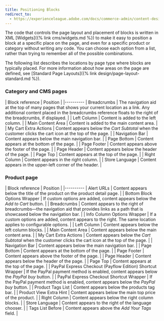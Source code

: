 ```yaml
---
title: Positioning Blocks
redirect_to:
  - https://experienceleague.adobe.com/docs/commerce-admin/content-design/elements/blocks/block-position.html
---
```


The code that controls the page layout and placement of blocks is written in XML [Widgets]({% link cms/widgets.md %}) to make it easy to position a block at a specific place on the page, and even for a specific product or category without writing any code. You can choose each option from a list, rather than trying to remember all of the possible combinations.

The following list describes the locations by page type where blocks are typically placed. For more information about how areas on the page are defined, see [Standard Page Layouts]({% link design/page-layout-standard.md %}).

### Category and CMS pages

| Block reference | Position |
|----------
| Breadcrumbs | The navigation aid at the top of many pages that shows your current location as a link. Any additional content placed in the breadcrumbs reference floats to the right of the breadcrumbs, if displayed. |
| Left Column | Content is added to the left column. |
| Main Content Area | Content is added to the main content area. |
| My Cart Extra Actions | Content appears below the _Cart Subtotal_ when the customer clicks the cart icon at the top of the page. |
| Navigation Bar | Content appears below the main navigation bar. |
| Page Bottom | Content appears at the bottom of the page. |
| Page Footer | Content appears above the footer of the page. |
| Page Header | Content appears below the header of the page. |
| Page Top | Content appears at the top of the page. |
| Right Column | Content appears in the right column. |
| Store Language | Content appears in the upper-left corner of the header. |

### Product page

| Block reference | Position |
|----------
| Alert URLs | Content appears below the title of the product on the product detail page. |
| Bottom Block Options Wrapper | If custom options are added, content appears below the _Add to Cart_ button. |
| Breadcrumbs | Content appears to the right of breadcrumbs—the navigation aid that provides links as a path that is showcased below the navigation bar. |
| Info Column Options Wrapper | If a custom options are added, content appears to the right. The same location applies to configurable options. |
| Left Column | Content appears below the left column blocks. |
| Main Content Area | Content appears below the main content area. |
| My Cart Extra Actions | Content appears below the _Cart Subtotal_ when the customer clicks the cart icon at the top of the page. |
| Navigation Bar | Content appears below the main navigation bar. |
| Page Bottom | Content appears at the bottom of the page. |
| Page Footer | Content appears above the footer of the page. |
| Page Header | Content appears below the header of the page. |
| Page Top | Content appears at the top of the page. |
| PayPal Express Checkout (Payflow Edition) Shortcut Wrapper | If the PayPal payment method is enabled, content appears below the _PayPal buy_ button. |
| PayPal Express Checkout Shortcut Wrapper | If the PayPal payment method is enabled, content appears below the _PayPal buy_ button. |
| Product Tags List | Content appears below the products tag bar. |
| Product View Extra Hint | Content appears below the main top price of the product. |
| Right Column | Content appears below the right column blocks. |
| Store Language | Content appears to the right of the language chooser. |
| Tags List Before | Content appears above the _Add Your Tags_ field. |
